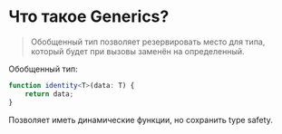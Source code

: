 # Что такое Generics? 

> Обобщенный тип позволяет резервировать место для типа, который будет при вызовы заменён на определенный.

Обобщенный тип:

```typescript
function identity<T>(data: T) {
	return data;
}
```

Позволяет иметь динамические функции, но сохранить type safety.
